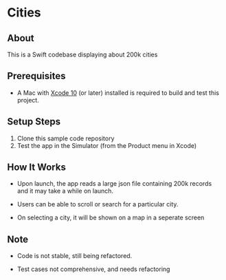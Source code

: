 # Cities

## About

This is a Swift codebase displaying about 200k cities

## Prerequisites

* A Mac with [Xcode 10](https://developer.apple.com/xcode/) (or later) installed is required to build and test this project.

## Setup Steps

1. Clone this sample code repository
1. Test the app in the Simulator (from the Product menu in Xcode)


## How It Works

* Upon launch, the app reads a large json file containing 200k records and it may take a while on launch.

* Users can be able to scroll or search for a particular  city.

* On selecting a city, it will be shown on a map in a seperate screen


## Note

* Code is not stable, still being refactored.

* Test cases not comprehensive, and needs refactoring
